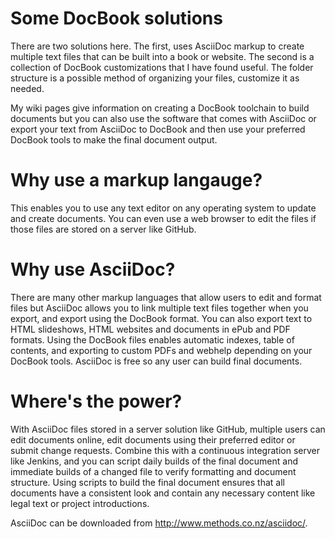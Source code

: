 Some DocBook solutions
=======

There are two solutions here.  The first, uses AsciiDoc markup to create multiple text files that can be built into a book or website.  The second is a collection of DocBook customizations that I have found useful.  The folder structure is a possible method of organizing your files, customize it as needed. 

My wiki pages give information on creating a DocBook toolchain to build documents but you can also use the software that comes with AsciiDoc or export your text from AsciiDoc to DocBook and then use your preferred DocBook tools to make the final document output.  

# Why use a markup langauge?
This enables you to use any text editor on any operating system to update and create documents.  You can even use a web browser to edit the files if those files are stored on a server like GitHub.  

# Why use AsciiDoc?
There are many other markup languages that allow users to edit and format files but AsciiDoc allows you to link multiple text files together when you export, and export using the DocBook format.  You can also export text to HTML slideshows, HTML websites and documents in ePub and PDF formats.  Using the DocBook files enables automatic indexes, table of contents, and exporting to custom PDFs and webhelp depending on your DocBook tools.  AsciiDoc is free so any user can build final documents.

# Where's the power?
With AsciiDoc files stored in a server solution like GitHub, multiple users can edit documents online, edit documents using their preferred editor or submit change requests. Combine this with a continuous integration server like Jenkins, and you can script daily builds of the final document and immediate builds of a changed file to verify formatting and document structure.  Using scripts to build the final document ensures that all documents have a consistent look and contain any necessary content like legal text or project introductions. 

AsciiDoc can be downloaded from http://www.methods.co.nz/asciidoc/.